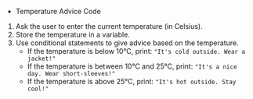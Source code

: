 * Temperature Advice Code

1. Ask the user to enter the current temperature (in Celsius).
2. Store the temperature in a variable.
3. Use conditional statements to give advice based on the temperature.
    - If the temperature is below 10°C, print: `"It's cold outside. Wear a jacket!"`
    - If the temperature is between 10°C and 25°C, print: `"It's a nice day. Wear short-sleeves!"`
    - If the temperature is above 25°C, print: `"It's hot outside. Stay cool!"`
